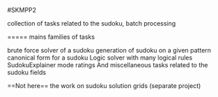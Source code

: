 #SKMPP2

collection of tasks related to the sudoku, 
batch processing


===== mains families of tasks

brute force solver of a sudoku
generation of sudoku on a given pattern
canonical form for a sudoku
Logic solver with many logical rules
SudokuExplainer mode ratings
And miscellaneous tasks related to the sudoku fields

==Not here==  the work on sudoku solution grids (separate project)
